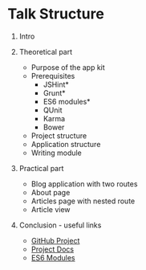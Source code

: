 # Talk Structure

1. Intro

2. Theoretical part
	* Purpose of the app kit
	* Prerequisites
		* JSHint*
		* Grunt*
		* ES6 modules*
		* QUnit
		* Karma
		* Bower
	* Project structure
	* Application structure
	* Writing module

3. Practical part
	* Blog application with two routes
	* About page
	* Articles page with nested route
	* Article view

4. Conclusion - useful links
	* [GitHub Project](https://github.com/stefanpenner/ember-app-kit)
	* [Project Docs](http://iamstef.net/ember-app-kit/)
	* [ES6 Modules](http://blog.safaribooksonline.com/2013/09/18/ember-app-kit/)
